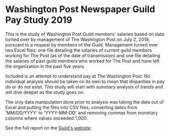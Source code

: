 # Washington Post Newspaper Guild Pay Study 2019

This is the study of Washington Post Guild members' salaries based on data turned over by management of The Washington Post on July 2, 2019, pursuant to a request by members of the Guild. Management turned over two Excel files: one file detailing the salaries of current guild members working for The Post (as of the date of transmission) and one file detailing the salaries of past guild members who worked for The Post and have left the organization in the past five years.

Included is an attempt to understand pay at The Washington Post. No individual analysis should be taken on its own to mean that disparities in pay do or do not exist. This study will start with summary analysis of trends and will dive deeper as the study goes on.

The only data manipulation done prior to analysis was taking the data out of Excel and putting the files into CSV files, converting dates from 'MM/DD/YYYY' to 'YYYY-MM-DD' and removing commas from monetary columns where values exceeded 1,000.

See the full report on the [Guild's website](https://postguild.org/2019-pay-study).
